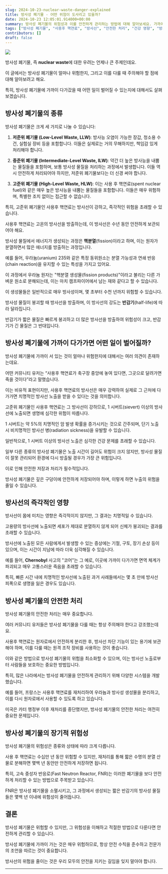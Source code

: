 ```yaml
---
slug: 2024-10-23-nuclear-waste-danger-explained
title: 방사성 폐기물 - 어떤 위험이 도사리고 있을까?
date: 2024-10-23 12:05:01.914000+00:00
summary: 방사성 폐기물의 위험성과 이를 안전하게 관리하는 방법에 대해 알아보세요. 가까이 다가갔을 때의 위험성과 방사선의 영향을 상세히 설명합니다.
tags: ["방사성 폐기물", "사용후 핵연료", "방사선", "안전한 처리", "건강 영향", "방사선 노출"]
contributors: []
draft: false
---
```


![](https://blogger.googleusercontent.com/img/a/AVvXsEhK6NeS4wNcvVAWAr_8Rq2B147hbttxoUks_ks6g0xnfJj-X7GIgHQSOdSm6csNxCNtMLi-UmajIEDXbGlOBA3jc1LZrLc_up-4mZnkXd4_UhtWy218s4LsFM8iZHOjf_-kww7zDMt_JDALgojuzuULG3BOLxp_MXTdoIn083Zfs35301UibaLH3vyIxtM)

방사성 폐기물, 즉 **nuclear waste**에 대한 우려는 언제나 큰 주제인데요.

이 글에서는 방사성 폐기물이 얼마나 위험한지, 그리고 이를 다룰 때 주의해야 할 점에 대해 알아보려고 해요.

특히, 방사성 폐기물에 가까이 다가갔을 때 어떤 일이 벌어질 수 있는지에 대해서도 살펴보겠습니다.

## 방사성 폐기물의 종류

방사성 폐기물은 크게 세 가지로 나눌 수 있습니다:

1. **저준위 폐기물 (Low-Level Waste, LLW)**: 방사능 오염이 가능한 장갑, 청소용 수건, 실험실 장비 등을 포함합니다. 이들은 실제로는 거의 무해하지만, 책임감 있게 처리해야 합니다.

2. **중준위 폐기물 (Intermediate-Level Waste, ILW)**: 약간 더 높은 방사능을 내뿜는 물질들을 포함하며, 보통 방사성 물질을 처리하는 과정에서 발생합니다. 이들 역시 안전하게 처리되어야 하지만, 저준위 폐기물보다는 더 신경 써야 합니다.

3. **고준위 폐기물 (High-Level Waste, HLW)**: 이는 사용 후 핵연료(spent nuclear fuel)와 같은 매우 높은 방사능을 내뿜는 물질들을 포함합니다. 이들은 매우 위험하며, 특별한 조치 없이는 접근할 수 없습니다.

특히, 고준위 폐기물인 사용후 핵연료는 방사선이 강하고, 즉각적인 위험을 초래할 수 있습니다.

사용후 핵연료는 고온의 방사선을 방출하는데, 이 방사선은 수년 동안 안전하게 보관되어야 해요.

방사성 물질에서 에너지가 생성되는 과정은 **핵분열**(fission)이라고 하며, 이는 원자가 분열하면서 많은 에너지를 방출하는 과정입니다.

예를 들어, 우라늄(uranium) 235와 같은 특정 동위원소는 분열 가능성과 연쇄 반응(chain reaction)을 유지할 수 있는 특성을 가지고 있어요.

이 과정에서 우라늄 원자는 "핵분열 생성물(fission products)"이라고 불리는 다른 가벼운 원소로 분해되는데, 이는 마치 캠프파이어에서 남는 재와 같다고 할 수 있습니다.

이 생성물들은 일반적으로 매우 방사성이며, 몇 초부터 수천 년까지 위험할 수 있습니다.

방사성 물질이 붕괴할 때 방사선을 방출하며, 이 방사선의 강도는 **반감기**(half-life)에 따라 달라집니다.

반감기가 짧은 물질은 빠르게 붕괴하고 더 많은 방사선을 방출하여 위험성이 크고, 반감기가 긴 물질은 그 반대입니다.

## 방사성 폐기물에 가까이 다가가면 어떤 일이 벌어질까?

방사성 폐기물에 가까이 서 있는 것이 얼마나 위험한지에 대해서는 여러 의견이 존재하는데요.

어떤 커뮤니티 유저는 “사용후 핵연료가 축구장 중앙에 놓여 있다면, 그곳으로 달려가면 죽을 것이다”라고 말했습니다.

이는 비유적 표현이지만, 사용후 핵연료의 방사선은 매우 강력하여 실제로 그 근처에 다가가면 치명적인 방사선 노출을 받을 수 있다는 것을 의미합니다.

고준위 폐기물인 사용후 핵연료는 그 방사선이 강하므로, 1 시버트(sievert) 이상의 방사선에 노출되면 생명에 심각한 위험이 따릅니다.

1 시버트는 약 5%의 치명적인 암 발생 확률을 증가시키는 것으로 간주되며, 단기 노출 시 비치명적인 방사선 병(radiation sickness)을 유발할 수 있습니다.

일반적으로, 1 시버트 이상의 방사선 노출은 심각한 건강 문제를 초래할 수 있습니다.

일부 다른 종류의 방사성 폐기물은 노출 시간이 길어도 위험이 크지 않지만, 방사성 물질이 잘못 관리되어 환경에 다시 방출될 경우가 가장 큰 위험입니다.

이로 인해 안전한 저장과 처리가 필수적입니다.

방사성 폐기물은 깊은 구덩이에 안전하게 저장되어야 하며, 이렇게 하면 누출의 위험을 줄일 수 있습니다.

## 방사선의 즉각적인 영향

방사선이 몸에 미치는 영향은 즉각적이지 않지만, 그 결과는 치명적일 수 있습니다.

고용량의 방사선에 노출되면 세포가 제대로 분열하지 않게 되어 신체가 붕괴되는 결과를 초래할 수 있습니다.

방사선에 노출된 모든 사람에게서 발생할 수 있는 증상에는 기절, 구토, 장기 손상 등이 있으며, 이는 시간이 지남에 따라 더욱 심각해질 수 있습니다.

예를 들어, **Chernobyl** 사고의 "코어"는 그 예로, 이곳에 가까이 다가가면 면역 체계가 파괴되고 매우 고통스러운 죽음을 초래할 수 있습니다.

특히, 빠른 시간 내에 치명적인 방사선에 노출된 과거 사례들에서는 몇 초 만에 방사선 피폭으로 생명을 잃은 경우도 있습니다.

## 방사성 폐기물의 안전한 처리

방사성 폐기물의 안전한 처리는 매우 중요합니다.

여러 커뮤니티 유저들은 방사성 폐기물을 다룰 때는 항상 주의해야 한다고 강조했는데요.

사용후 핵연료는 원자로에서 안전하게 분리한 후, 방사선 차단 기능이 있는 용기에 보관해야 하며, 이를 다룰 때는 원격 조작 장비를 사용하는 것이 좋습니다.

이와 같은 방법으로 방사성 폐기물의 위험을 최소화할 수 있으며, 이는 방사선 노출로부터 사람들을 보호하는 중요한 방법입니다.

특히, 많은 나라에서는 방사성 폐기물을 안전하게 관리하기 위해 다양한 시스템을 개발했습니다.

예를 들어, 프랑스는 사용후 핵연료를 재처리하여 우라늄과 방사성 생성물을 분리하고, 이를 다시 원자로에서 사용할 수 있도록 하고 있습니다.

미국은 카터 행정부 이후 재처리를 중단했지만, 방사성 폐기물의 안전한 처리는 여전히 중요한 문제입니다.

## 방사성 폐기물의 장기적 위험성

방사성 폐기물의 위험성은 종류와 상태에 따라 크게 다릅니다.

사용 후 핵연료는 수십만 년 동안 위험할 수 있지만, 재처리를 통해 짧은 수명의 분열 산물로 분해하면 몇백 년 동안만 안전하게 저장하면 됩니다.

특히, 고속 중성자 반응로(Fast Neutron Reactor, FNR)는 이러한 폐기물을 보다 안전하게 처리할 수 있는 방법으로 주목받고 있습니다.

FNR은 방사성 폐기물을 소멸시키고, 그 과정에서 생성되는 짧은 반감기의 방사성 물질들은 몇백 년 이내에 위험성이 줄어듭니다.

## 결론

방사성 폐기물은 위험할 수 있지만, 그 위험성을 이해하고 적절한 방법으로 다룬다면 안전하게 관리할 수 있습니다.

방사성 폐기물에 가까이 가는 것은 매우 위험하므로, 항상 안전 수칙을 준수하고 전문가의 조언을 따르는 것이 중요합니다.

방사선의 위험을 줄이는 것은 우리 모두의 안전을 지키는 길임을 잊지 말아야 합니다.

---
